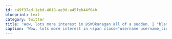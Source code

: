 ```yaml
---
id: c49f37ad-1ebd-4018-ae9d-a45feb44f64b
blueprint: text
category: twitter
title: 'Wow, lots more interest in @SWOkanagan all of a sudden. I "blame" @martinjyuill'
caption: 'Wow, lots more interest in <span class="username username_linked">@<a href="https://twitter.com/SWOkanagan" title="OK Startup Weekend">SWOkanagan</a></span> all of a sudden. I "blame" @martinjyuill'
---
```

